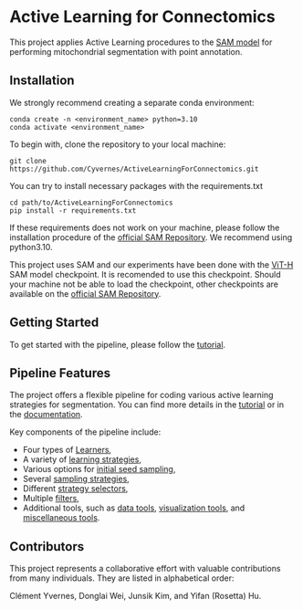 # Active Learning for Connectomics

This project applies Active Learning procedures to the [SAM model](https://github.com/facebookresearch/segment-anything) for performing mitochondrial segmentation with point annotation.

## Installation


We strongly recommend creating a separate conda environment:

```
conda create -n <environment_name> python=3.10
conda activate <environment_name>
```

To begin with, clone the repository to your local machine:

```
git clone https://github.com/Cyvernes/ActiveLearningForConnectomics.git
```

You can try to install necessary packages with the requirements.txt

```
cd path/to/ActiveLearningForConnectomics
pip install -r requirements.txt
```
If these requirements does not work on your machine, please follow the installation procedure of the [official SAM Repository](https://github.com/facebookresearch/segment-anything#installation). We recommend using python3.10.

This project uses SAM and our experiments have been done with the [ViT-H](https://dl.fbaipublicfiles.com/segment_anything/sam_vit_h_4b8939.pth) SAM model checkpoint. It is recomended to use this checkpoint. Should your machine not be able to load the checkpoint, other checkpoints are available on the [official SAM Repository](https://github.com/facebookresearch/segment-anything#model-checkpoints).

## Getting Started

To get started with the pipeline, please follow the [tutorial](https://github.com/Cyvernes/ActiveLearningForConnectomics/blob/main/TUTORIAL.md).


## Pipeline Features

The project offers a flexible pipeline for coding various active learning strategies for segmentation. You can find more details in the [tutorial](https://github.com/Cyvernes/ActiveLearningForConnectomics/blob/main/TUTORIAL.md) or in the [documentation](https://cyvernes.github.io/AL_Docs/index.html#welcome-to-active-learning-for-connectomics-s-documentation).

Key components of the pipeline include:

- Four types of [Learners](https://cyvernes.github.io/AL_Docs/Learners.html#module-Learners),
- A variety of [learning strategies](https://cyvernes.github.io/AL_Docs/learning_strategies.html#module-learning_strategies),
- Various options for [initial seed sampling](https://cyvernes.github.io/AL_Docs/first_seeds_selector.html#module-first_seeds_selector),
- Several [sampling strategies](https://cyvernes.github.io/AL_Docs/next_seeds_strategies.html#module-next_seeds_strategies),
- Different [strategy selectors](https://cyvernes.github.io/AL_Docs/strategy_selectors.html#module-strategy_selectors),
- Multiple [filters](https://cyvernes.github.io/AL_Docs/filters.html#module-filters),
- Additional tools, such as [data tools](https://cyvernes.github.io/AL_Docs/data_tools.html#module-data_tools), [visualization tools](https://cyvernes.github.io/AL_Docs/plot_tools.html#module-plot_tools), and [miscellaneous tools](https://cyvernes.github.io/AL_Docs/tools.html#module-tools).

## Contributors

This project represents a collaborative effort with valuable contributions from many individuals. They are listed in alphabetical order:

Clément Yvernes, Donglai Wei, Junsik Kim, and Yifan (Rosetta) Hu.
